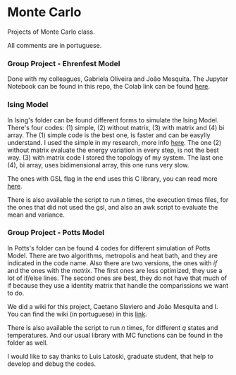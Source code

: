 # Monte Carlo

Projects of Monte Carlo class.

All comments are in portuguese.

### Group Project - Ehrenfest Model
Done with my colleagues, Gabriela Oliveira and João Mesquita. The Jupyter Notebook can be found in this repo, the Colab link can be found [here](https://colab.research.google.com/drive/1wgrEgNMEajY78lugJqVN2RftX6Z6jVJh?usp=sharing).


### Ising Model
In Ising's folder can be found different forms to simulate the Ising Model. There's four codes: (1) simple, (2) without matrix, (3) with matrix and (4) bi array. The (1) simple code is the best one, is faster and can be easylly understand. I used the simple in my research, more info [here](https://github.com/pedhmendes/spin-systems-ic). The one (2) without matrix evaluate the energy variation in every step, is not the best way. (3) with matrix code I stored the topology of my system. The last one (4), bi array, uses bidimensional array, this one runs very slow. 

The ones with GSL flag in the end uses this C library, you can read more [here](https://github.com/pedhmendes/gsl).

There is also available the script to run *n* times, the execution times files, for the ones that did not used the gsl, and also an awk script to evaluate the mean and variance.

### Group Project - Potts Model
In Potts's folder can be found 4 codes for different simulation of Potts Model. There are two algorithms, metropolis and heat bath, and they are indicated in the code name. Also there are two versions, the ones with *if* and the ones with the *matrix*. The first ones are less optimized, they use a lot of if/else lines. The second ones are best, they do not have that much of if because they use a identity matrix that handle the comparissions we want to do. 

We did a wiki for this project, Caetano Slaviero and João Mesquita and I. You can find the wiki (in portuguese) in this [link](https://fiscomp.if.ufrgs.br/index.php/Modelo_de_Potts_2D). 

There is also available the script to run *n* times, for different *q* states and temperatures. And our usual library with MC functions can be found in the folder as well.

I would like to say thanks to Luis Latoski, graduate student, that help to develop and debug the codes.
